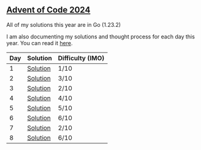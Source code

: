 ## [Advent of Code 2024](https://adventofcode.com/2024)

All of my solutions this year are in Go (1.23.2)

I am also documenting my solutions and thought process for each day this year. You can read it [here](https://kyle.so/writing/aoc-2024).

| Day | Solution                  | Difficulty (IMO) |
| --- | ------------------------- | ---------------- |
| 1   | [Solution](day-1/main.go) | 1/10             |
| 2   | [Solution](day-2/main.go) | 3/10             |
| 3   | [Solution](day-3/main.go) | 2/10             |
| 4   | [Solution](day-4/main.go) | 4/10             |
| 5   | [Solution](day-5/main.go) | 5/10             |
| 6   | [Solution](day-6/main.go) | 6/10             |
| 7   | [Solution](day-7/main.go) | 2/10             |
| 8   | [Solution](day-8/main.go) | 6/10             |

